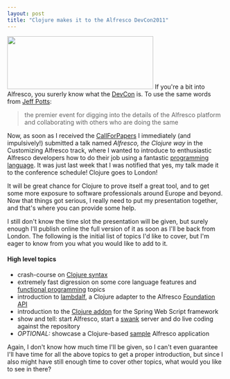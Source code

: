 ```yaml
---
layout: post
title: "Clojure makes it to the Alfresco DevCon2011"
---
```

<img class="aligncenter size-full wp-image-382" title="alfresco-clojure-devcon" src="http://www.skuro.tk/wp-content/uploads/2011/09/ADC2011_logo_full_RGB_337x122.png" alt="" width="337" height="122" />
If you're a bit into Alfresco, you surerly know what the <a href="http://www.amiando.com/alfresco-devcon-london-2011.html">DevCon</a> is. To use the same words from <a href="http://blogs.alfresco.com/wp/devcon/2011/08/04/save-the-date-alfresco-devcon-san-diego-london/">Jeff Potts</a>:
<blockquote>the premier event for digging into the details of the Alfresco platform and collaborating with others who are doing the same</blockquote>
Now, as soon as I received the <a href="http://ecmarchitect.com/archives/2011/08/09/1449">CallForPapers</a> I immediately (and impulsively!) submitted a talk named <em>Alfresco, the Clojure way</em> in the Customizing Alfresco track, where I wanted to introduce to enthusiastic Alfresco developers how to do their job using a fantastic <a href="http://clojure.org">programming language</a>. It was just last week that I was notified that yes, my talk made it to the conference schedule! Clojure goes to London!

It will be great chance for Clojure to prove itself a great tool, and to get some more exposure to software professionals around Europe and beyond. Now that things got serious, I really need to put my presentation together, and that's where you can provide some help.

I still don't know the time slot the presentation will be given, but surely enough I'll publish online the full version of it as soon as I'll be back from London. The following is the initial list of topics I'd like to cover, but I'm eager to know from you what you would like to add to it.
<h4>High level topics</h4>
<ul>
	<li>crash-course on <a href="http://clojure.org/reader">Clojure syntax</a></li>
	<li>extremely fast digression on some core language features and <a href="http://en.wikipedia.org/wiki/Functional_programming">functional programming</a> topics</li>
	<li>introduction to <a href="https://github.com/skuro/lambdalf">lambdalf</a>, a Clojure adapter to the Alfresco <a href="http://wiki.alfresco.com/wiki/Java_Foundation_API">Foundation API</a></li>
	<li>introduction to the <a href="https://github.com/skuro/spring-webscripts-addon-clojure">Clojure addon</a> for the Spring Web Script framework</li>
	<li>show and tell: start Alfresco, start a <a href="https://github.com/technomancy/swank-clojure">swank</a> server and do live coding against the repository</li>
	<li><em>OPTIONAL:</em> showcase a Clojure-based <a href="https://github.com/skuro/lambdalf-samples">sample</a> Alfresco application</li>
</ul>
Again, I don't know how much time I'll be given, so I can't even guarantee I'll have time for all the above topics to get a proper introduction, but since I also might have still enough time to cover other topics, what would you like to see in there?